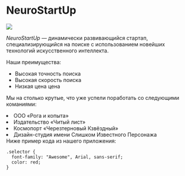 # NeuroStartUp

![](https://netology-code.github.io/git-homeworks/introduction/assets/logo.png)

*NeuroStartUp* — динамически развивающийся стартап, специализирующийся на поиске с использованием 
 новейших технологий искусственного интеллекта.

Наши преимущества:
* Высокая точность поиска
* Высокая скорость поиска
* Низкая цена цена

Мы на столько крутые, что уже успели поработать со следующими команиями:

<li>ООО «Рога и копыта» </li>
<li>Издательство «Читый лист»</li>
<li>Космопорт «Черезтерновый Кзвёздный»</li>
<li>Дизайн-студия имени Слишком Известного Персонажа</li>
Ниже пример кода из нашего приложения:

``` 
.selector {
  font-family: "Awesome", Arial, sans-serif;
  color: red;
} 
```
